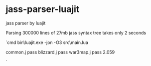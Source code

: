 # jass-parser-luajit
jass parser by luajit



Parsing 300000 lines of 27mb jass syntax tree takes only 2 seconds

`cmd
bin\luajit.exe -jon -O3 src\main.lua

common.j pass
blizzard.j pass
war3map.j pass
2.059

`
